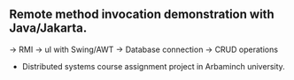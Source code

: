 ## Remote method invocation demonstration with Java/Jakarta.
-> RMI
-> uI with Swing/AWT
-> Database connection
-> CRUD operations


* Distributed systems course assignment project in Arbaminch university.
